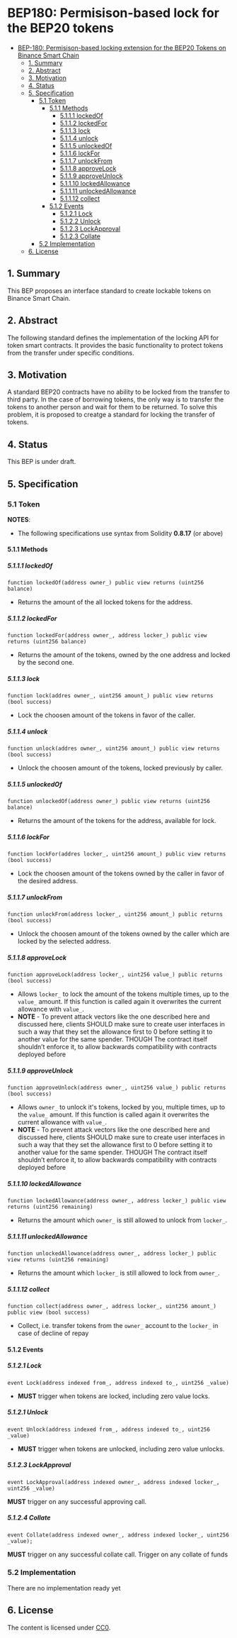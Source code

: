 # BEP180: Permisison-based lock for the BEP20 tokens

- [BEP-180: Permisison-based locking extension for the BEP20 Tokens on Binance Smart Chain](#bep180-tokens-locking-extension)
  - [1. Summary](#1--summary)
  - [2. Abstract](#2--abstract)
  - [3. Motivation](#3--motivation)
  - [4. Status](#4--status)
  - [5. Specification](#5--specification)
    - [5.1 Token](#51-token)
      - [5.1.1 Methods](#511-methods)
        - [5.1.1.1 lockedOf](#5111-lockedOf)
        - [5.1.1.2 lockedFor](#5112-lockedFor)
        - [5.1.1.3 lock](#5113-lock)
        - [5.1.1.4 unlock](#5114-unlock)
        - [5.1.1.5 unlockedOf](#5115-unlockedOf)
        - [5.1.1.6 lockFor](#5116-lockFor)
        - [5.1.1.7 unlockFrom](#5117-unlockFrom)
        - [5.1.1.8 approveLock](#5118-approveLock)
        - [5.1.1.9 approveUnlock](#5119-approveUnlock)
        - [5.1.1.10 lockedAllowance](#51110-lockedAllowance)
        - [5.1.1.11 unlockedAllowance](#51111-unlockedAllowance)
        - [5.1.1.12 collect](#51112-collect)
      - [5.1.2 Events](#512-events)
        - [5.1.2.1 Lock](#5121-lock)
        - [5.1.2.2 Unlock](#5121-unlock)
        - [5.1.2.3 LockApproval](#5123-lockApproval)
        - [5.1.2.3 Collate](#5124-collate)
    - [5.2 Implementation](#52-implementation)
  - [6. License](#6-license)

## 1.  Summary
This BEP proposes an interface standard to create lockable tokens on Binance Smart Chain.

## 2.  Abstract
The following standard defines the implementation of the locking API for token smart contracts. It provides the basic functionality to protect tokens from the transfer under specific conditions.

## 3.  Motivation
A standard BEP20 contracts have no ability to be locked from the transfer to third party. In the case of borrowing tokens, the only way is to transfer the tokens to another person and wait for them to be returned. To solve this problem, it is proposed to creatge a standard for locking the transfer of tokens.

## 4.  Status
This BEP is under draft.

## 5.  Specification

### 5.1 Token

**NOTES**:
- The following specifications use syntax from Solidity **0.8.17** (or above)

####  5.1.1 Methods

##### 5.1.1.1 lockedOf
```
function lockedOf(address owner_) public view returns (uint256 balance)
```
- Returns the amount of the all locked tokens for the address.

##### 5.1.1.2 lockedFor
```
function lockedFor(address owner_, address locker_) public view returns (uint256 balance)
```
- Returns the amount of the tokens, owned by the one address and locked by the second one.

##### 5.1.1.3 lock
```
function lock(addres owner_, uint256 amount_) public view returns (bool success)
```
- Lock the choosen amount of the tokens in favor of the caller.

##### 5.1.1.4 unlock
```
function unlock(addres owner_, uint256 amount_) public view returns (bool success)
```
- Unlock the choosen amount of the tokens, locked previously by caller.

##### 5.1.1.5 unlockedOf
```
function unlockedOf(address owner_) public view returns (uint256 balance)
```
- Returns the amount of the tokens for the address, available for lock.

##### 5.1.1.6 lockFor
```
function lockFor(addres locker_, uint256 amount_) public view returns (bool success)
```
- Lock the choosen amount of the tokens owned by the caller in favor of the desired address.

##### 5.1.1.7 unlockFrom
```
function unlockFrom(address locker_, uint256 amount_) public returns (bool success)
```
- Unlock the choosen amount of the tokens owned by the caller which are locked by the selected address.

##### 5.1.1.8 approveLock
```
function approveLock(address locker_, uint256 value_) public returns (bool success)
```
- Allows `locker_` to lock the amount of the tokens multiple times, up to the `value_` amount. If this function is called again it overwrites the current allowance with `value_`.
- **NOTE** - To prevent attack vectors like the one described here and discussed here, clients SHOULD make sure to create user interfaces in such a way that they set the allowance first to 0 before setting it to another value for the same spender. THOUGH The contract itself shouldn’t enforce it, to allow backwards compatibility with contracts deployed before

##### 5.1.1.9 approveUnlock
```
function approveUnlock(address owner_, uint256 value_) public returns (bool success)
```
- Allows `owner_` to unlock it's tokens, locked by you, multiple times, up to the `value_` amount. If this function is called again it overwrites the current allowance with `value_`.
- **NOTE** - To prevent attack vectors like the one described here and discussed here, clients SHOULD make sure to create user interfaces in such a way that they set the allowance first to 0 before setting it to another value for the same spender. THOUGH The contract itself shouldn’t enforce it, to allow backwards compatibility with contracts deployed before

##### 5.1.1.10 lockedAllowance
```
function lockedAllowance(address owner_, address locker_) public view returns (uint256 remaining)
```
- Returns the amount which `owner_` is still allowed to unlock from `locker_`.

##### 5.1.1.11 unlockedAllowance
```
function unlockedAllowance(address owner_, address locker_) public view returns (uint256 remaining)
```
- Returns the amount which `locker_` is still allowed to lock from `owner_`.

##### 5.1.1.12 collect
```
function collect(address owner_, address locker_, uint256 amount_) public view (bool success)
```
- Collect, i.e. transfer tokens from the `owner_` account to the `locker_` in case of decline of repay

#### 5.1.2 Events

##### 5.1.2.1 Lock
```
event Lock(address indexed from_, address indexed to_, uint256 _value)
```
- **MUST** trigger when tokens are locked, including zero value locks.

##### 5.1.2.1 Unlock
```
event Unlock(address indexed from_, address indexed to_, uint256 _value)
```
- **MUST** trigger when tokens are unlocked, including zero value unlocks.

##### 5.1.2.3 LockApproval
```
event LockApproval(address indexed owner_, address indexed locker_, uint256 _value)
```
**MUST** trigger on any successful approving call.

##### 5.1.2.4 Collate
```
event Collate(address indexed owner_, address indexed locker_, uint256 _value);
```
**MUST** trigger on any successful collate call.
Trigger on any collate of funds

### 5.2 Implementation

There are no implementation ready yet

## 6. License
   
The content is licensed under [CC0](https://creativecommons.org/publicdomain/zero/1.0/).
